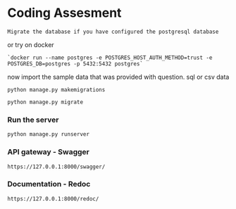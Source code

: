 # Coding Assesment
`Migrate the database if you have configured the postgresql database`

or try on docker

    `docker run --name postgres -e POSTGRES_HOST_AUTH_METHOD=trust -e POSTGRES_DB=postgres -p 5432:5432 postgres`
now import the sample data that was provided with question. sql or csv data

`python manage.py makemigrations`

`python manage.py migrate`

### Run the server
`python manage.py runserver`

### API gateway - Swagger 

`https://127.0.0.1:8000/swagger/`

### Documentation - Redoc



`https://127.0.0.1:8000/redoc/`

